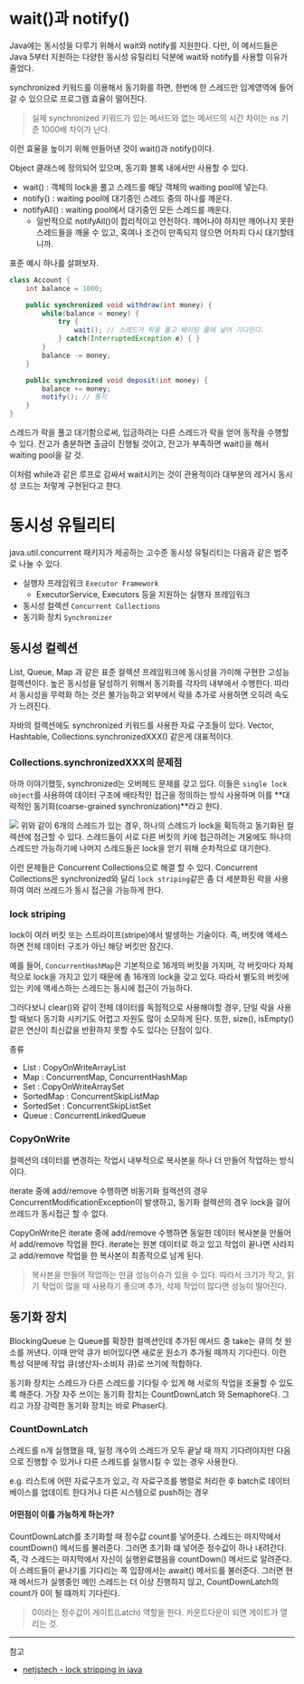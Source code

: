 # wait()과 notify()

Java에는 동시성을 다루기 위해서 wait와 notify를 지원한다. 다만, 이 메서드들은 Java 5부터 지원하는 다양한 동시성 유틸리티 덕분에 wait와 notify를 사용할 이유가 줄었다.

synchronized 키워드를 이용해서 동기화를 하면, 한번에 한 스레드만 임계영역에 들어갈 수 있으므로 프로그램 효율이 떨어진다.

> 실제 synchronized 키워드가 있는 메서드와 없는 메서드의 시간 차이는 ns 기준 1000배 차이가 난다.

이런 효율을 높이기 위해 만들어낸 것이 wait()과 notify()이다.

Object 클래스에 정의되어 있으며, 동기화 블록 내에서만 사용할 수 있다.

- wait() : 객체의 lock을 풀고 스레드를 해당 객체의 waiting pool에 넣는다.
- notify() : waiting pool에 대기중인 스레드 중의 하나를 깨운다.
- notifyAll() : waiting pool에서 대기중인 모든 스레드를 깨운다.
  - 일반적으로 notifyAll()이 합리적이고 안전하다. 꺠어나야 하지만 깨어나지 못한 스레드들을 깨울 수 있고, 혹여나 조건이 만족되지 않으면 어차피 다시 대기할테니까.

표준 예시 하나를 살펴보자.

```java
class Account {
    int balance = 1000;

    public synchronized void withdraw(int money) {
        while(balance < money) {
            try {
                wait(); // 스레드가 락을 풀고 웨이팅 풀에 넣어 기다린다.
            } catch(InterruptedException e) { }
        }
        balance -= money;
    }

    public synchronized void deposit(int money) {
        balance += money;
        notify(); // 통지
    }
}
```

스레드가 락을 풀고 대기함으로써, 입금하려는 다른 스레드가 락을 얻어 동작을 수행할 수 있다.
잔고가 충분하면 출금이 진행될 것이고, 잔고가 부족하면 wait()을 해서 waiting pool을 갈 것.

이처럼 while과 같은 루프로 감싸서 wait시키는 것이 관용적이라 대부분의 레거시 동시성 코드는 저렇게 구현된다고 한다.

# 동시성 유틸리티

java.util.concurrent 패키지가 제공하는 고수준 동시성 유틸리티는 다음과 같은 범주로 나눌 수 있다.

- 실행자 프레임워크 `Executor Framework`
  - ExecutorService, Executors 등을 지원하는 실행자 프레임워크
- 동시성 컬렉션 `Concurrent Collections`
- 동기화 장치 `Synchronizer`

## 동시성 컬렉션

List, Queue, Map 과 같은 표준 컬렉션 프레임워크에 동시성을 가미해 구현한 고성능 컬렉션이다. 높은 동시성을 달성하기 위해서 동기화를 각자의 내부에서 수행한다. 따라서 동시성을 무력화 하는 것은 불가능하고 외부에서 락을 추가로 사용하면 오히려 속도가 느려진다.

자바의 컬랙션에도 synchronized 키워드를 사용한 자료 구조들이 있다. Vector, Hashtable, Collections.synchronizedXXX() 같은게 대표적이다.

### Collections.synchronizedXXX의 문제점

아까 이야기했듯, synchronized는 오버헤드 문제를 갖고 있다.
이들은 `single lock object`를 사용하여 데이터 구조에 배타적인 접근을 정의하는 방식 사용하며 이를 **대략적인 동기화(coarse-grained synchronization)**라고 한다.

![](https://velog.velcdn.com/images/jmjmjmz732002/post/4bd767b7-d10f-49f8-84a9-29cec796623c/image.png)
위와 같이 6개의 스레드가 있는 경우, 하나의 스레드가 lock을 획득하고 동기화된 컬렉션에 접근할 수 있다. 스레드들이 서로 다른 버킷의 키에 접근하려는 겨웅에도 하나의 스레드만 가능하기에 나머지 스레드들은 lock을 얻기 위해 순차적으로 대기한다.

이런 문제들은 Concurrent Collections으로 해결 할 수 있다.
Concurrent Collections은 synchronized와 달리 `lock striping`같은 좀 더 세분화된 락을 사용하여 여러 쓰레드가 동시 접근을 가능하게 한다.

### lock striping

lock이 여러 버킷 또는 스트라이프(stripe)에서 발생하는 기술이다. 즉, 버킷에 액세스하면 전체 데이터 구조가 아닌 해당 버킷만 잠긴다.

예를 들어, `ConcurrentHashMap`은 기본적으로 16개의 버킷을 가지며, 각 버킷마다 자체적으로 lock을 가지고 있기 때문에 총 16개의 lock을 갖고 있다. 따라서 별도의 버킷에 있는 키에 액세스하는 스레드는 동시에 접근이 가능하다.

그러다보니 clear()와 같이 전체 데이터를 독점적으로 사용해야할 경우, 단일 락을 사용할 때보다 동기화 시키기도 어렵고 자원도 많이 소모하게 된다. 또한, size(), isEmpty()같은 연산이 최신값을 반환하지 못할 수도 있다는 단점이 있다.

종류

- List : CopyOnWriteArrayList
- Map : ConcurrentMap, ConcurrentHashMap
- Set : CopyOnWriteArraySet
- SortedMap : ConcurrentSkipListMap
- SortedSet : ConcurrentSkipListSet
- Queue : ConcurrentLinkedQueue

### CopyOnWrite

컬렉션의 데이터를 변경하는 작업시 내부적으로 복사본을 하나 더 만들어 작업하는 방식이다.

iterate 중에 add/remove 수행하면 비동기화 컬렉션의 경우 ConcurrentModificationException이 발생하고, 동기화 컬렉션의 경우 lock을 걸어 쓰레드가 동시접근 할 수 없다.

CopyOnWrite은 iterate 중에 add/remove 수행하면 동일한 데이터 복사본을 만들어서 add/remove 작업을 한다. iterate는 원본 데이터로 하고 있고 작업이 끝나면 사라지고 add/remove 작업을 한 복사본이 최종적으로 남게 된다.

> 복사본을 만들어 작업하는 만큼 성능이슈가 있을 수 있다. 따라서 크기가 작고, 읽기 작업이 많을 때 사용하기 좋으며 추가, 삭제 작업이 많다면 성능이 떨어진다.

## 동기화 장치

BlockingQueue 는 Queue를 확장한 컬렉션인데 추가된 메서드 중 take는 큐의 첫 원소를 꺼낸다. 이때 만약 큐가 비어있다면 새로운 원소가 추가될 때까지 기다린다. 이런 특성 덕분에 작업 큐(생산자-소비자 큐)로 쓰기에 적합하다.

동기화 장치는 스레드가 다른 스레드를 기다릴 수 있게 해 서로의 작업을 조율할 수 있도록 해준다. 가장 자주 쓰이는 동기화 장치는 CountDownLatch 와 Semaphore다. 그리고 가장 강력한 동기화 장치는 바로 Phaser다.

### CountDownLatch

스레드를 n개 실행했을 때, 일정 개수의 스레드가 모두 끝날 때 까지 기다려야지만 다음으로 진행할 수 있거나 다른 스레드를 실행시킬 수 있는 경우 사용한다.

e.g. 리스트에 어떤 자료구조가 있고, 각 자료구조를 병렬로 처리한 후 batch로 데이터베이스를 업데이트 한다거나 다른 시스템으로 push하는 경우

#### 어떤점이 이를 가능하게 하는가?

CountDownLatch를 초기화할 때 정수값 count를 넣어준다. 스레드는 마지막에서 countDown() 메서드를 불러준다. 그러면 초기화 떄 넣어준 정수값이 하나 내려간다.
즉, 각 스레드는 마지막에서 자신이 실행완료했음을 countDown() 메서드로 알려준다. 이 스레드들이 끝나기를 기다리는 쪽 입장에서는 await() 메서드를 불러준다. 그러면 현재 메서드가 실행중인 메인 스레드는 더 이상 진행하지 않고, CountDownLatch의 count가 0이 될 떄까지 기다린다.

> 0이라는 정수값이 게이트(Latch) 역할을 한다. 카운트다운이 되면 게이트가 열리는 것.

---

참고

- [netjstech - lock stripping in java](https://www.netjstech.com/2016/05/lock-striping-in-java-concurrency.html)
